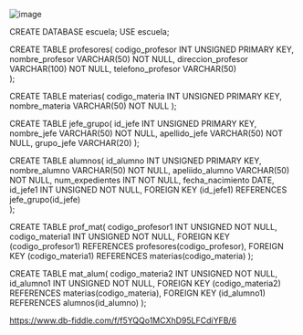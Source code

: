 ![image](https://user-images.githubusercontent.com/103066839/170950385-98205b9a-2655-4a35-b4a4-f01663402e7d.png)

CREATE DATABASE escuela;
USE escuela;

CREATE TABLE profesores(
  codigo_profesor INT UNSIGNED PRIMARY KEY,
  nombre_profesor VARCHAR(50) NOT NULL,
    direccion_profesor VARCHAR(100) NOT NULL,
    telefono_profesor VARCHAR(50)	
  );

CREATE TABLE materias(
  codigo_materia INT UNSIGNED PRIMARY KEY,
    nombre_materia VARCHAR(50) NOT NULL
  );

CREATE TABLE jefe_grupo(
  id_jefe INT UNSIGNED PRIMARY KEY,
    nombre_jefe VARCHAR(50) NOT NULL,
    apellido_jefe VARCHAR(50) NOT NULL,
    grupo_jefe VARCHAR(20)
  );

CREATE TABLE alumnos(
  id_alumno INT UNSIGNED PRIMARY KEY,
    nombre_alumno VARCHAR(50) NOT NULL,
    apeliido_alumno VARCHAR(50) NOT NULL,
    num_expedientes INT NOT NULL,
    fecha_nacimiento DATE,
    id_jefe1 INT UNSIGNED NOT NULL,
    FOREIGN KEY (id_jefe1) REFERENCES jefe_grupo(id_jefe) 	
  );

CREATE TABLE prof_mat(
  codigo_profesor1 INT UNSIGNED NOT NULL,
    codigo_materia1 INT UNSIGNED NOT NULL,
    FOREIGN KEY (codigo_profesor1) REFERENCES profesores(codigo_profesor),
    FOREIGN KEY (codigo_materia1) REFERENCES materias(codigo_materia)
  );

CREATE TABLE mat_alum(
  codigo_materia2 INT UNSIGNED NOT NULL,
    id_alumno1 INT UNSIGNED NOT NULL,
    FOREIGN KEY (codigo_materia2) REFERENCES materias(codigo_materia),
    FOREIGN KEY (id_alumno1) REFERENCES alumnos(id_alumno)
  );

https://www.db-fiddle.com/f/f5YQQo1MCXhD95LFCdiYFB/6
